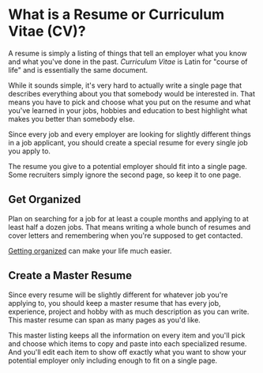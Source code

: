 # What is a Resume or Curriculum Vitae (CV)?

A resume is simply a listing of things that tell an employer what you know and what you've done in the past. *Curriculum Vitae* is Latin for "course of life" and is essentially the same document.

While it sounds simple, it's very hard to actually write a single page that describes everything about you that somebody would be interested in. That means you have to pick and choose what you put on the resume and what you've learned in your jobs, hobbies and education to best highlight what makes you better than somebody else.

Since every job and every employer are looking for slightly different things in a job applicant, you should create a special resume for every single job you apply to.

The resume you give to a potential employer should fit into a single page. Some recruiters simply ignore the second page, so keep it to one page.

## Get Organized

Plan on searching for a job for at least a couple months and applying to at least half a dozen jobs. That means writing a whole bunch of resumes and cover letters and remembering when you're supposed to get contacted.

[Getting organized](/common-ideas/organization) can make your life much easier.

## Create a Master Resume

Since every resume will be slightly different for whatever job you're applying to, you should keep a master resume that has every job, experience, project and hobby with as much description as you can write. This master resume can span as many pages as you'd like.

This master listing keeps all the information on every item and you'll pick and choose which items to copy and paste into each specialized resume. And you'll edit each item to show off exactly what you want to show your potential employer only including enough to fit on a single page.

